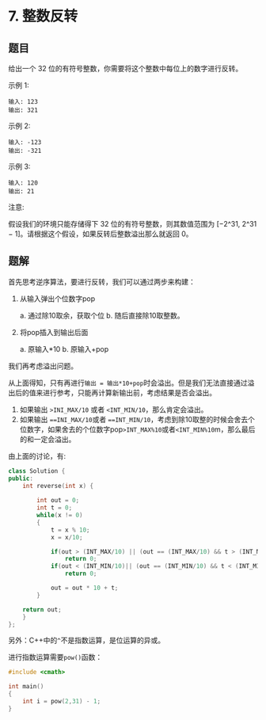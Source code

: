 # 7. 整数反转

## 题目

给出一个 32 位的有符号整数，你需要将这个整数中每位上的数字进行反转。

示例 1:

    输入: 123
    输出: 321

 示例 2:

    输入: -123
    输出: -321

示例 3:

    输入: 120
    输出: 21

注意:

假设我们的环境只能存储得下 32 位的有符号整数，则其数值范围为 [−2^31,  2^31 − 1]。请根据这个假设，如果反转后整数溢出那么就返回 0。

## 题解

首先思考逆序算法，要进行反转，我们可以通过两步来构建：

1. 从输入弹出个位数字pop

   a. 通过除10取余，获取个位
   b. 随后直接除10取整数。

2. 将pop插入到输出后面

   a. 原输入*10
   b. 原输入+pop

我们再考虑溢出问题。

从上面得知，只有再进行`输出 = 输出*10+pop`时会溢出。但是我们无法直接通过溢出后的值来进行参考，只能再计算新输出前，考虑结果是否会溢出。

1. 如果输出 `>INI_MAX/10` 或者 `<INT_MIN/10`，那么肯定会溢出。
2. 如果输出 `==INI_MAX/10`或者 `==INT_MIN/10`，考虑到除10取整的时候会舍去个位数字，如果舍去的个位数字pop`>INT_MAX%10`或者`<INT_MIN%10`m，那么最后的和一定会溢出。

由上面的讨论，有:
```C++
class Solution {
public:
    int reverse(int x) {
        
        int out = 0;
        int t = 0;
        while(x != 0)
        {
            t = x % 10;
            x = x/10;

            if(out > (INT_MAX/10) || (out == (INT_MAX/10) && t > (INT_MAX%10)))
                return 0;
            if(out < (INT_MIN/10)|| (out == (INT_MIN/10) && t < (INT_MIN%10)))
                return 0;

            out = out * 10 + t;
        } 

    return out;
    }
};
```

另外：C++中的`^`不是指数运算，是位运算的异或。

进行指数运算需要`pow()`函数：

```C++
#include <cmath>

int main()
{
    int i = pow(2,31) - 1;
}
```

